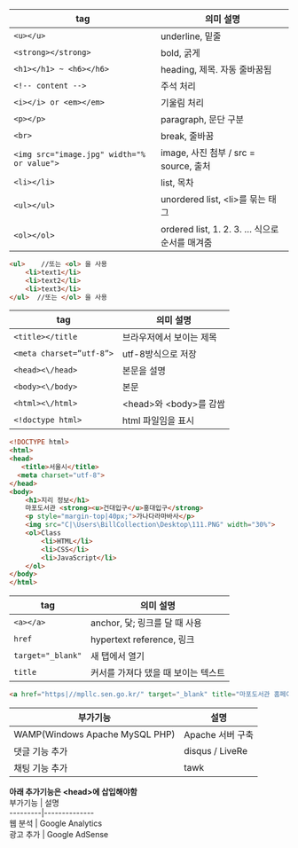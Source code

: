 tag | 의미 설명
----------|-----------------
`<u></u>` | underline, 밑줄
`<strong></strong>` | bold, 굵게  
`<h1></h1> ~ <h6></h6>` | heading, 제목. 자동 줄바꿈됨 
`<!-- content -->` | 주석 처리  
`<i></i> or <em></em>` | 기울림 처리  
`<p></p>` | paragraph, 문단 구분  
`<br>` | break, 줄바꿈  
`<img src="image.jpg" width="% or value">` | image, 사진 첨부 / src = source, 출처
`<li></li>` | list, 목차  
`<ul></ul>` | unordered list, \<li>를 묶는 태그  
`<ol></ol>` | ordered list, 1. 2. 3. … 식으로 순서를 매겨줌  

```HTML
<ul>    //또는 <ol> 을 사용
	<li>text1</li>  
	<li>text2</li>  
	<li>text3</li>  
</ul>  //또는 </ol> 을 사용
```

tag|의미 설명
-----------------|--------------------  
`<title></title` | 브라우저에서 보이는 제목  
`<meta charset=”utf-8”>` | utf-8방식으로 저장  
`<head><\/head>`| 본문을 설명  
`<body><\/body>`| 본문  
`<html><\/html>`| \<head>와 \<body>를 감쌈  
`<!doctype html>` | html 파일임을 표시 

```HTML
<!DOCTYPE html>  
<html>  
<head>  
   <title>서울시</title>  
  <meta charset="utf-8">  
</head>  
<body>  
    <h1>지리 정보</h1>  
    마포도서관 <strong><u>건대입구</u>홍대입구</strong>  
    <p style="margin-top|40px;">가나다라마바사</p>  
    <img src="C|\Users\BillCollection\Desktop\111.PNG" width="30%">  
    <ol>Class  
        <li>HTML</li>  
        <li>CSS</li>  
        <li>JavaScript</li>  
    </ol>  
</body>  
</html>  
```
tag | 의미 설명
----------|-----------------
`<a></a>` | anchor, 닻; 링크를 달 때 사용  
 `href` | hypertext reference, 링크  
 `target="_blank"` | 새 탭에서 열기  
 `title` | 커서를 가져다 댔을 때 보이는 텍스트  
```HTML
<a href="https|//mpllc.sen.go.kr/" target="_blank" title="마포도서관 홈페이지">마포도서관</a>
```

	
 
부가기능 | 설명  
---------|-----------------------  
WAMP(Windows Apache MySQL PHP) | Apache 서버 구축     
댓글 기능 추가 | disqus / LiveRe  
채팅 기능 추가 | tawk  

**아래 추가기능은 \<head>에 삽입해야함**  
부가기능 |  설명  
---------|--------------  
웹 분석 | Google Analytics  
광고 추가 | Google AdSense  
